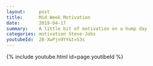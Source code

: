 ```yaml
---
layout:     post
title:      Mid Week Motivation
date:       2019-04-17
summary:    A little bit of motivation on a hump day
categories: motivation Steve-Jobs
youtubeId:  2B-XwPjn9YY&t=53s
---
```


{% include youtube.html id=page.youtibeId %}

